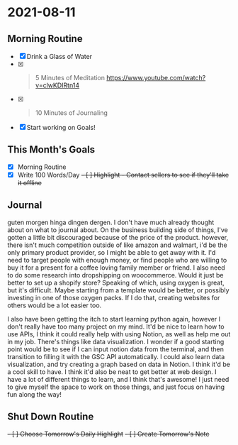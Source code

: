 # 2021-08-11

## Morning Routine
- [x] Drink a Glass of Water
- [x] > 5 Minutes of Meditation https://www.youtube.com/watch?v=clwKDIRtn14
- [x] > 10 Minutes of Journaling
- [x] Start working on Goals!

## This Month's Goals
- [x] Morning Routine
- [x] Write 100 Words/Day
<del>- [ ] Highlight - Contact sellers to see if they'll take it offline</del>

## Journal
guten morgen hinga dingen dergen. I don't have much already thought about on what to journal about. On the business building side of things, I've gotten a little bit discouraged because of the price of the product. however, there isn't much competition outside of like amazon and walmart, i'd be the only primary product provider, so I might be able to get away with it. I'd need to target people with enough money, or find people who are willing to buy it for a present for a coffee loving family member or friend. I also need to do some research into dropshipping on woocommerce. Would it just be better to set up a shopify store? Speaking of which, using oxygen is great, but it's difficult. Maybe starting from a template would be better, or possibly investing in one of those oxygen packs. If I do that, creating websites for others would be a lot easier too.

I also have been getting the itch to start learning python again, however I don't really have too many project on my mind. It'd be nice to learn how to use APIs, I think it could really help with using Notion, as well as help me out in my job. There's things like data visualization. I wonder if a good starting point would be to see if I can input notion data from the terminal, and then transition to filling it with the GSC API automatically. I could also learn data visualization, and try creating a graph based on data in Notion. I think it'd be a cool skill to have. I think it'd also be neat to get better at web design. I have a lot of different things to learn, and I think that's awesome! I just need to give myself the space to work on those things, and just focus on having fun along the way!


## Shut Down Routine
<del>- [ ] Choose Tomorrow's Daily Highlight</del>
<del>- [ ] Create Tomorrow's Note</del>
